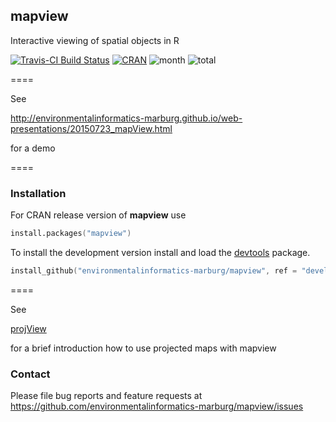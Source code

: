 ## mapview
Interactive viewing of spatial objects in R

[![Travis-CI Build Status](https://travis-ci.org/environmentalinformatics-marburg/mapview.svg?branch=develop)](https://travis-ci.org/environmentalinformatics-marburg/mapview)
[![CRAN](http://www.r-pkg.org/badges/version/mapview?color=009999)](http://cran.rstudio.com/package=mapview)
![month](http://cranlogs.r-pkg.org/badges/mapview) ![total](http://cranlogs.r-pkg.org/badges/grand-total/mapview)

====

See 

http://environmentalinformatics-marburg.github.io/web-presentations/20150723_mapView.html

for a demo

====

### Installation

For CRAN release version of **mapview** use


```S
install.packages("mapview")
```


To install the development version install and load the [devtools](http://cran.r-project.org/package=devtools) package.

```S
install_github("environmentalinformatics-marburg/mapview", ref = "develop")
```

====

See

<a href="http://gisma.github.io/projView/projView1_0_9.html" target="_blank">projView</a> 

for a brief introduction how to use projected maps with mapview


### Contact

Please file bug reports and feature requests at https://github.com/environmentalinformatics-marburg/mapview/issues
